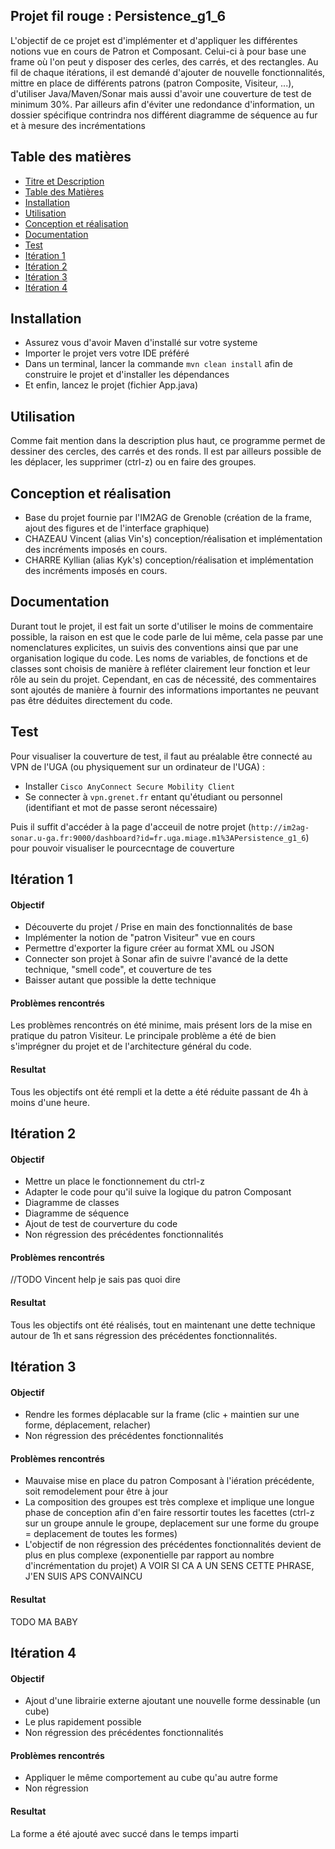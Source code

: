 
## Projet fil rouge : Persistence_g1_6

L'objectif de ce projet est d'implémenter et d'appliquer les différentes notions vue en cours de Patron et Composant.
Celui-ci à pour base une frame où l'on peut y disposer des cerles, des carrés, et des rectangles.
Au fil de chaque itérations, il est demandé d'ajouter de nouvelle fonctionnalités, mittre en place de différents patrons (patron Composite, Visiteur, ...),
d'utiliser Java/Maven/Sonar mais aussi d'avoir une couverture de test de minimum 30%.
Par ailleurs afin d'éviter une redondance d'information, un dossier spécifique contrindra nos différent diagramme de séquence au fur et à mesure des incrémentations

## Table des matières
  - [Titre et Description](#Projet-fil-rouge-:-Persistence_g1_6)
  - [Table des Matières](#table-des-matières)
  - [Installation](#installation)
  - [Utilisation](#utilisation)
  - [Conception et réalisation](#Conception-et-réalisation)
  - [Documentation](#documentation)
  - [Test](#test)
  - [Itération 1](#iteration-1)
  - [Itération 2](#iteration-2)
  - [Itération 3](#iteration-3)
  - [Itération 4](#iteration-4)

## Installation
- Assurez vous d'avoir Maven d'installé sur votre systeme
- Importer le projet vers votre IDE préféré
- Dans un terminal, lancer la commande `mvn clean install` afin de construire le projet et d'installer les dépendances
- Et enfin, lancez le projet (fichier App.java)


## Utilisation
Comme fait mention dans la description plus haut, ce programme permet de dessiner des cercles, des carrés et des ronds.
Il est par ailleurs possible de les déplacer, les supprimer (ctrl-z) ou en faire des groupes.

## Conception et réalisation 
- Base du projet fournie par l'IM2AG de Grenoble (création de la frame, ajout des figures et de l'interface graphique)
- CHAZEAU Vincent (alias Vin's) conception/réalisation et implémentation des incréments imposés en cours.
- CHARRE Kyllian (alias Kyk's) conception/réalisation et implémentation des incréments imposés en cours.

## Documentation
Durant tout le projet, il est fait un sorte d'utiliser le moins de commentaire possible, la raison en est que le code parle de lui même, 
cela passe par une nomenclatures explicites, un suivis des conventions ainsi que par une organisation logique du code. Les noms de variables,
de fonctions et de classes sont choisis de manière à refléter clairement leur fonction et leur rôle au sein du projet.
Cependant, en cas de nécessité, des commentaires sont ajoutés de manière à fournir des informations importantes ne peuvant pas être déduites directement du code.

## Test
Pour visualiser la couverture de test, il faut au préalable être connecté au VPN de l'UGA (ou physiquement sur un ordinateur de l'UGA) :
- Installer `Cisco AnyConnect Secure Mobility Client`
- Se connecter à `vpn.grenet.fr` entant qu'étudiant ou personnel (identifiant et mot de passe seront nécessaire)

Puis il suffit d'accéder à la page d'acceuil de notre projet (`http://im2ag-sonar.u-ga.fr:9000/dashboard?id=fr.uga.miage.m1%3APersistence_g1_6`)
pour pouvoir visualiser le pourcecntage de couverture 

## Itération 1

#### Objectif 

- Découverte du projet / Prise en main des fonctionnalités de base
- Implémenter la notion de "patron Visiteur" vue en cours
- Permettre d'exporter la figure créer au format XML ou JSON
- Connecter son projet à Sonar afin de suivre l'avancé de la dette technique, "smell code", et couverture de tes
- Baisser autant que possible la dette technique

#### Problèmes rencontrés

Les problèmes rencontrés on été minime, mais présent lors de la mise en pratique du patron Visiteur.
Le principale problème a été de bien s'imprégner du projet et de l'architecture général du code.

#### Resultat 

Tous les objectifs ont été rempli et la dette a été réduite passant de 4h à moins d'une heure.

## Itération 2

#### Objectif 

- Mettre un place le fonctionnement du ctrl-z
- Adapter le code pour qu'il suive la logique du patron Composant
- Diagramme de classes
- Diagramme de séquence
- Ajout de test de courverture du code
- Non régression des précédentes fonctionnalités

#### Problèmes rencontrés

//TODO Vincent help je sais pas quoi dire
#### Resultat

Tous les objectifs ont été réalisés, tout en maintenant une dette technique autour de 1h et sans régression des précédentes fonctionnalités.

## Itération 3

#### Objectif 

- Rendre les formes déplacable sur la frame (clic + maintien sur une forme, déplacement, relacher)
- Non régression des précédentes fonctionnalités

  
#### Problèmes rencontrés

- Mauvaise mise en place du patron Composant à l'iération précédente, soit remodelement pour être à jour
- La composition des groupes est très complexe et implique une longue phase de conception afin d'en faire ressortir toutes les facettes (ctrl-z sur un groupe annule le groupe, deplacement sur une forme du groupe = deplacement de toutes les formes)
- L'objectif de non régression des précédentes fonctionnalités devient de plus en plus complexe (exponentielle par rapport au nombre d'incrémentation du projet) A VOIR SI CA A UN SENS CETTE PHRASE, J'EN SUIS APS CONVAINCU

#### Resultat

TODO MA BABY

## Itération 4

#### Objectif 

- Ajout d'une librairie externe ajoutant une nouvelle forme dessinable (un cube)
- Le plus rapidement possible
- Non régression des précédentes fonctionnalités
  
#### Problèmes rencontrés

- Appliquer le même comportement au cube qu'au autre forme
- Non régression

#### Resultat

La forme a été ajouté avec succé dans le temps imparti
